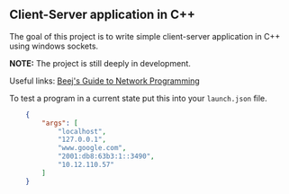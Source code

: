 ## Client-Server application in C++

The goal of this project is to write simple client-server application in C++ 
using windows sockets. 

**NOTE:** The project is still deeply in development.

Useful links: [Beej's Guide to Network Programming](https://beej.us/guide/bgnet/html/split/index.html)

To test a program in a current state put this into your `launch.json` file.

```json
    {
        "args": [
            "localhost",
            "127.0.0.1",
            "www.google.com",
            "2001:db8:63b3:1::3490",
            "10.12.110.57"
        ]
    }
```
